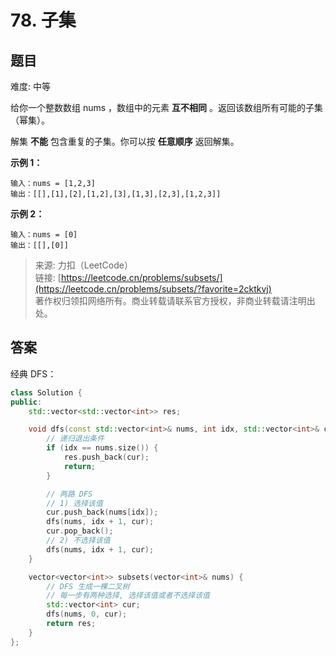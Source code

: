 # 78. 子集

## 题目

难度: 中等

给你一个整数数组 nums ，数组中的元素 **互不相同** 。返回该数组所有可能的子集（幂集）。

解集 **不能** 包含重复的子集。你可以按 **任意顺序** 返回解集。

**示例 1：**

```
输入：nums = [1,2,3]
输出：[[],[1],[2],[1,2],[3],[1,3],[2,3],[1,2,3]]

```

**示例 2：**

```
输入：nums = [0]
输出：[[],[0]]

```

> 来源: 力扣（LeetCode）  
> 链接: [https://leetcode.cn/problems/subsets/](https://leetcode.cn/problems/subsets/?favorite=2cktkvj)  
> 著作权归领扣网络所有。商业转载请联系官方授权，非商业转载请注明出处。

## 答案

经典 DFS：

```c++
class Solution {
public:
    std::vector<std::vector<int>> res;

    void dfs(const std::vector<int>& nums, int idx, std::vector<int>& cur) {
        // 递归退出条件
        if (idx == nums.size()) {
            res.push_back(cur);
            return;
        }

        // 两路 DFS
        // 1) 选择该值
        cur.push_back(nums[idx]);
        dfs(nums, idx + 1, cur);
        cur.pop_back();
        // 2) 不选择该值
        dfs(nums, idx + 1, cur);
    }

    vector<vector<int>> subsets(vector<int>& nums) {
        // DFS 生成一棵二叉树
        // 每一步有两种选择, 选择该值或者不选择该值
        std::vector<int> cur;
        dfs(nums, 0, cur);
        return res;
    }
};
```
